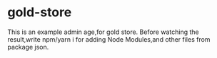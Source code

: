 # gold-store
This is an example admin age,for gold store. Before watching the result,write npm/yarn i for adding Node Modules,and other files from package json.
